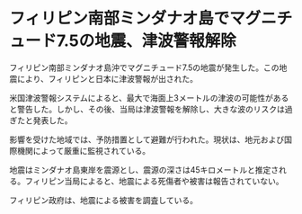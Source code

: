 # フィリピン南部ミンダナオ島でマグニチュード7.5の地震、津波警報解除

フィリピン南部ミンダナオ島沖でマグニチュード7.5の地震が発生した。この地震により、フィリピンと日本に津波警報が出された。

米国津波警報システムによると、最大で海面上3メートルの津波の可能性があると警告した。しかし、その後、当局は津波警報を解除し、大きな波のリスクは過ぎたと発表した。

影響を受けた地域では、予防措置として避難が行われた。現状は、地元および国際機関によって厳重に監視されている。

地震はミンダナオ島東岸を震源とし、震源の深さは45キロメートルと推定される。フィリピン当局によると、地震による死傷者や被害は報告されていない。

フィリピン政府は、地震による被害を調査している。
